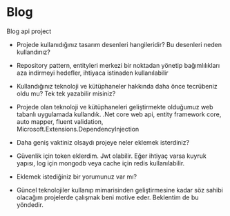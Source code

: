 # Blog
Blog api project

+ Projede kullanıdığınız tasarım desenleri hangileridir? Bu desenleri neden kullandınız? 
- Repository pattern, entityleri merkezi bir noktadan yönetip bağımlılıkları aza indirmeyi hedefler, ihtiyaca istinaden kullanılabilir

+ Kullandığınız teknoloji ve kütüphaneler hakkında daha önce tecrübeniz oldu mu? Tek tek yazabilir misiniz? 
- Projede olan teknoloji ve kütüphaneleri geliştirmekte olduğumuz web tabanlı uygulamada kullandık.
  .Net core web api, entity framework core, auto mapper, fluent validation, Microsoft.Extensions.DependencyInjection
  
+ Daha geniş vaktiniz olsaydı projeye neler eklemek isterdiniz?
- Güvenlik için token eklerdim. Jwt olabilir.
  Eğer ihtiyaç varsa kuyruk yapısı, log için mongodb veya cache için redis kullanılabilir.
  
+ Eklemek istediğiniz bir yorumunuz var mı? 
- Güncel teknolojiler kullanıp mimarisinden geliştirmesine kadar söz sahibi olacağım projelerde çalışmak beni motive eder. Beklentim de bu yöndedir.
